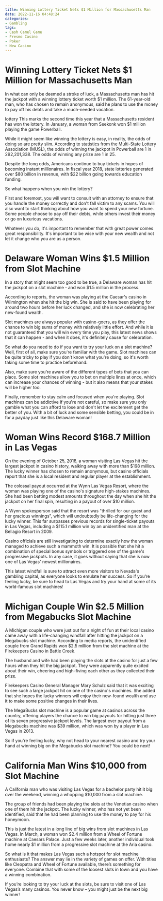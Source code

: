 ```yaml
---
title: Winning Lottery Ticket Nets $1 Million for Massachusetts Man
date: 2022-11-16 04:48:24
categories:
- Gambling
tags:
- Cash Camel Game
- Fresno Casino
- Poker
- New Casino
---
```



#  Winning Lottery Ticket Nets $1 Million for Massachusetts Man

In what can only be deemed a stroke of luck, a Massachusetts man has hit the jackpot with a winning lottery ticket worth $1 million. The 61-year-old man, who has chosen to remain anonymous, said he plans to use the money to pay off his debts and take a much-needed vacation.

 lottery
This marks the second time this year that a Massachusetts resident has won the lottery. In January, a woman from Seekonk won $1 million playing the game Powerball.

While it might seem like winning the lottery is easy, in reality, the odds of doing so are pretty slim. According to statistics from the Multi-State Lottery Association (MUSL), the odds of winning the jackpot in Powerball are 1 in 292,201,338. The odds of winning any prize are 1 in 25.

Despite the long odds, Americans continue to buy tickets in hopes of becoming instant millionaires. In fiscal year 2018, state lotteries generated over $80 billion in revenue, with $22 billion going towards education funding.

So what happens when you win the lottery?

First and foremost, you will want to consult with an attorney to ensure that you handle the money correctly and don't fall victim to any scams. You will also want to start thinking about how you want to spend your new fortune. Some people choose to pay off their debts, while others invest their money or go on luxurious vacations.

Whatever you do, it's important to remember that with great power comes great responsibility. It's important to be wise with your new wealth and not let it change who you are as a person.

#  Delaware Woman Wins $1.5 Million from Slot Machine

In a story that might seem too good to be true, a Delaware woman has hit the jackpot on a slot machine - and won $1.5 million in the process.

According to reports, the woman was playing at the Caesar's casino in Wilmington when she hit the big win. She is said to have been playing for around two hours before her luck changed, and she is now celebrating her new-found wealth.

Slot machines are always popular with casino-goers, as they offer the chance to win big sums of money with relatively little effort. And while it is not guaranteed that you will win every time you play, this latest news shows that it can happen - and when it does, it's definitely cause for celebration.

So what do you need to do if you want to try your luck on a slot machine? Well, first of all, make sure you're familiar with the game. Slot machines can be quite tricky to play if you don't know what you're doing, so it's worth taking some time to practice beforehand.

Also, make sure you're aware of the different types of bets that you can place. Some slot machines allow you to bet on multiple lines at once, which can increase your chances of winning - but it also means that your stakes will be higher too.

Finally, remember to stay calm and focused when you're playing. Slot machines can be addictive if you're not careful, so make sure you only gamble what you can afford to lose and don't let the excitement get the better of you. With a bit of luck and some sensible betting, you could be in for a payday just like this Delaware woman!

#  Woman Wins Record $168.7 Million in Las Vegas

On the evening of October 25, 2018, a woman visiting Las Vegas hit the largest jackpot in casino history, walking away with more than $168 million. The lucky winner has chosen to remain anonymous, but casino officials report that she is a local resident and regular player at the establishment.

The colossal payout occurred at the Wynn Las Vegas Resort, where the woman was playing one of the casino's signature high-stakes machines. She had been betting modest amounts throughout the day when she hit the jackpot on her final spin, resulting in a payout of over $10 million.

A Wynn spokesperson said that the resort was "thrilled for our guest and her gracious winnings", which will undoubtedly be life-changing for the lucky winner. This far surpasses previous records for single-ticket payouts in Las Vegas, including a $115.1 million win by an unidentified man at the Bellagio Resort in 2009.

Casino officials are still investigating to determine exactly how the woman managed to achieve such a mammoth win. It is possible that she hit a combination of special bonus symbols or triggered one of the game's progressive jackpots. In any case, it goes without saying that she is now one of Las Vegas' newest millionaires.

This latest windfall is sure to attract even more visitors to Nevada's gambling capital, as everyone looks to emulate her success. So if you're feeling lucky, be sure to head to Las Vegas and try your hand at some of its world-famous slot machines!

#  Michigan Couple Win $2.5 Million from Megabucks Slot Machine

A Michigan couple who were just out for a night of fun at their local casino came away with a life-changing windfall after hitting the jackpot on a Megabucks slot machine. According to media reports, the unidentified couple from Grand Rapids won $2.5 million from the slot machine at the Firekeepers Casino in Battle Creek.

The husband and wife had been playing the slots at the casino for just a few hours when they hit the big jackpot. They were apparently quite excited about their win, cheering and high-fiving each other as they collected their prize.

Firekeepers Casino General Manager Mary Schulz said that it was exciting to see such a large jackpot hit on one of the casino's machines. She added that she hopes the lucky winners will enjoy their new-found wealth and use it to make some positive changes in their lives.

The MegaBucks slot machine is a popular game at casinos across the country, offering players the chance to win big payouts for hitting just three of its seven progressive jackpot levels. The largest ever payout from a Megabucks machine was $39 million, which was won by a player in Las Vegas in 2013.

So if you're feeling lucky, why not head to your nearest casino and try your hand at winning big on the Megabucks slot machine? You could be next!

#  California Man Wins $10,000 from Slot Machine

A California man who was visiting Las Vegas for a bachelor party hit it big over the weekend, winning a whopping $10,000 from a slot machine.

The group of friends had been playing the slots at the Venetian casino when one of them hit the jackpot. The lucky winner, who has not yet been identified, said that he had been planning to use the money to pay for his honeymoon.

This is just the latest in a long line of big wins from slot machines in Las Vegas. In March, a woman won $2.4 million from a Wheel of Fortune machine at Caesars Palace. Just a few weeks later, another individual took home nearly $1 million from a progressive slot machine at the Aria casino.

So what is it that makes Las Vegas such a hotspot for slot machine enthusiasts? The answer may lie in the variety of games on offer. With titles like Cleopatra and Wheel of Fortune available, there’s something for everyone. Combine that with some of the loosest slots in town and you have a winning combination.

If you’re looking to try your luck at the slots, be sure to visit one of Las Vegas’s many casinos. You never know – you might just be the next big winner!